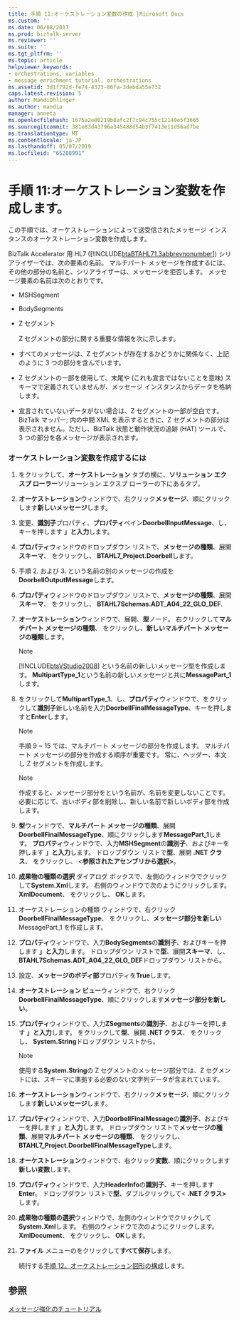 ```yaml
---
title: 手順 11:オーケストレーション変数の作成 |Microsoft Docs
ms.custom: ''
ms.date: 06/08/2017
ms.prod: biztalk-server
ms.reviewer: ''
ms.suite: ''
ms.tgt_pltfrm: ''
ms.topic: article
helpviewer_keywords:
- orchestrations, variables
- message enrichment tutorial, orchestrations
ms.assetid: 3d1f792d-fe74-4373-86fa-3debda55e732
caps.latest.revision: 5
author: MandiOhlinger
ms.author: mandia
manager: anneta
ms.openlocfilehash: 1675a2e00219b8afc2f7c94c755c12140e5f3665
ms.sourcegitcommit: 381e83d43796a345488d54b3f7413e11d56ad7be
ms.translationtype: MT
ms.contentlocale: ja-JP
ms.lasthandoff: 05/07/2019
ms.locfileid: "65288991"
---
```

# <a name="step-11-create-orchestration-variables"></a>手順 11:オーケストレーション変数を作成します。
この手順では、オーケストレーションによって送受信されたメッセージ インスタンスのオーケストレーション変数を作成します。  
  
 BizTalk Accelerator 用 HL7 ([!INCLUDE[btaBTAHL71.3abbrevnonumber](../../includes/btabtahl71-3abbrevnonumber-md.md)]) シリアライザーでは、次の要素の名前。 マルチパート メッセージを作成するには、その他の部分の名前と、シリアライザーは、メッセージを拒否します。 メッセージ要素の名前は次のとおりです。  
  
- MSHSegment  
  
- BodySegments  
  
- Z セグメント  
  
  Z セグメントの部分に関する重要な情報を次に示します。  
  
- すべてのメッセージは、Z セグメントが存在するかどうかに関係なく、上記のように 3 つの部分を含んでいます。  
  
- Z セグメントの一部を使用して、末尾や (これも宣言ではないことを意味) スキーマで定義されていませんが、メッセージ インスタンスからデータを格納します。  
  
- 宣言されていないデータがない場合は、Z セグメントの一部が空白です。 BizTalk マッパー; 内の中間 XML を表示するときに、Z セグメントの部分は表示されません。ただし、BizTalk 状態と動作状況の追跡 (HAT) ツールで、3 つの部分を各メッセージが表示されます。  
  
### <a name="to-create-orchestration-variables"></a>オーケストレーション変数を作成するには  
  
1. をクリックして、**オーケストレーション** タブの横に、**ソリューション エクスプ ローラー**ソリューション エクスプ ローラーの下にあるタブ。  
  
2. **オーケストレーション**ウィンドウで、右クリック**メッセージ**、順にクリックします**新しいメッセージ**します。  
  
3. 変更、**識別子**プロパティ、**プロパティ**ペイン**DoorbellInputMessage**、し、キーを押します **」と入力**します。  
  
4. **プロパティ**ウィンドウのドロップダウン リストで、**メッセージの種類**、展開**スキーマ**、 をクリックし、 **BTAHL7_Project.Doorbell**します。  
  
5. 手順 2. および 3. という名前の別のメッセージの作成を**DoorbellOutputMessage**します。  
  
6. **プロパティ**ウィンドウのドロップダウン リストで、**メッセージの種類**、展開**スキーマ**、 をクリックし、 **BTAHL7Schemas.ADT_A04_22_GLO_DEF**.  
  
7. **オーケストレーション**ウィンドウで、展開、**型**ノード。 右クリックして**マルチパート メッセージの種類**、 をクリックし、**新しいマルチパート メッセージの種類**します。  
  
   > [!NOTE]
   >  [!INCLUDE[btsVStudio2008](../../includes/btsvstudio2008-md.md)] という名前の新しいメッセージ型を作成します。 **MultipartType_1**という名前の新しいメッセージと共に**MessagePart_1**します。  
  
8. をクリックして**MultipartType_1**、し、**プロパティ**ウィンドウで、をクリックして**識別子**新しい名前を入力**DoorbellFinalMessageType**、キーを押しますと**Enter**します。  
  
   > [!NOTE]
   >  手順 9 ~ 15 では、マルチパート メッセージの部分を作成します。 マルチパート メッセージの部分を作成する順序が重要です。 常に、ヘッダー、本文し Z セグメントを作成します。  
  
   > [!NOTE]
   >  作成すると、メッセージ部分をという名前が、名前を変更しないことです。 必要に応じて、古いボディ部を削除し、新しい名前で新しいボディ部を作成します。  
  
9. **型**ウィンドウで、**マルチパート メッセージの種類**、展開**DoorbellFinalMessageType**、順にクリックします**MessagePart_1**します。 **プロパティ**ウィンドウで、入力**MSHSegment**の**識別子**、およびキーを押します **」と入力**します。 ドロップダウン リストで**型**、展開 **.NET クラス**、 をクリックし、 \<**参照されたアセンブリから選択\>**。  
  
10. **成果物の種類の選択** ダイアログ ボックスで、左側のウィンドウでクリックして**System.Xml**します。 右側のウィンドウで次のようにクリックします。 **XmlDocument**、 をクリックし、 **OK**します。  
  
11. オーケストレーションの種類 ウィンドウで、右クリック**DoorbellFinalMessageType**、 をクリックし、**メッセージ部分を新しい**MessagePart_1 を作成します。  
  
12. **プロパティ**ウィンドウで、入力**BodySegments**の**識別子**、およびキーを押します **」と入力**します。 ドロップダウン リストで**型**、展開**スキーマ**、し、 **BTAHL7Schemas.ADT_A04_22_GLO_DEF**ドロップダウン リストから。  
  
13. 設定、**メッセージのボディ部**プロパティを**True**します。  
  
14. **オーケストレーション ビュー**ウィンドウで、右クリック**DoorbellFinalMessageType**、順にクリックします**メッセージ部分を新しい**。  
  
15. **プロパティ**ウィンドウで、入力**ZSegments**の**識別子**、およびキーを押します **」と入力**します。 をクリックして**型**、展開 **.NET クラス**、 をクリックし、 **System.String**ドロップダウン リストから。  
  
    > [!NOTE]
    >  使用する**System.String**の Z セグメントのメッセージ部分では、Z セグメントには、スキーマに準拠する必要のない文字列データが含まれています。  
  
16. **オーケストレーション**ウィンドウで、右クリック**メッセージ**、順にクリックします**新しいメッセージ**します。  
  
17. **プロパティ**ウィンドウで、入力**DoorbellFinalMessage**の**識別子**、およびキーを押します **」と入力**します。 ドロップダウン リストで**メッセージの種類**、展開**マルチパート メッセージの種類**、 をクリックし、 **BTAHL7_Project.DoorbellFinalMessageType**します。  
  
18. **オーケストレーション**ウィンドウで、右クリック**変数**、順にクリックします**新しい変数**します。  
  
19. **プロパティ**ウィンドウで、入力**HeaderInfo**の**識別子**、キーを押します**Enter**。 ドロップダウン リストで**型**、ダブルクリックして\< **.NET クラス\>** します。  
  
20. **成果物の種類の選択**ウィンドウで、左側のウィンドウでクリックして**System.Xml**します。 右側のウィンドウで次のようにクリックします。 **XmlDocument**、 をクリックし、 **OK**します。  
  
21. **ファイル** メニューのをクリックして**すべて保存**します。  
  
    続行する[手順 12。オーケストレーション図形の構成](../../adapters-and-accelerators/accelerator-hl7/step-12-configure-orchestration-shapes.md)します。  
  
## <a name="see-also"></a>参照  
 [メッセージ強化のチュートリアル](../../adapters-and-accelerators/accelerator-hl7/message-enrichment-tutorial.md)
